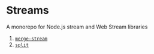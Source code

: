 # Streams

A monorepo for Node.js stream and Web Stream libraries

1. [`merge-stream`](./packages/merge-stream)
1. [`split`](./packages/split)
